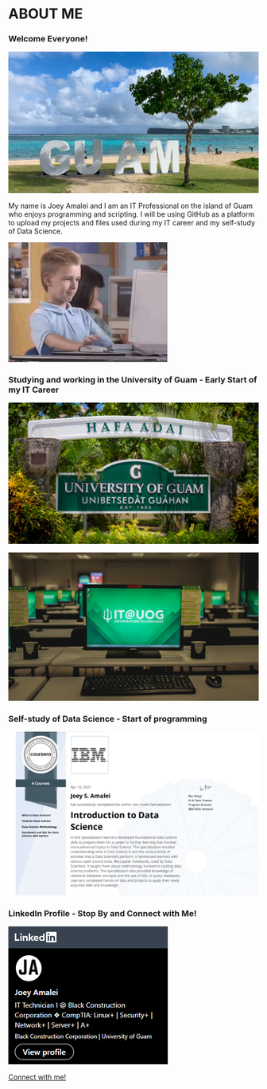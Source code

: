 # ABOUT ME
### Welcome Everyone!
![Title Banner](/media/ypao_beach.jpg)

My name is Joey Amalei and I am an IT Professional on the island of Guam who enjoys programming and scripting. I will be using GitHub as a platform to upload my projects and files used during my IT career and my self-study of Data Science.

![Coding Meme](/media/coder.gif)

### Studying and working in the University of Guam - Early Start of my IT Career
![UOG Welcoming Sign](/media/uog.jpg)

![UOG Lab](/media/uog_lab.png)

### Self-study of Data Science - Start of programming
![IBM Cert](/media/ibm_cert.png)

### LinkedIn Profile - Stop By and Connect with Me!
![IBM Cert](/media/linkedin.png)
<div class="badge-base LI-profile-badge" data-locale="en_US" data-size="large" data-theme="dark" data-type="HORIZONTAL" data-vanity="joey-amalei" data-version="v1"><a class="badge-base__link LI-simple-link" href="https://gu.linkedin.com/in/joey-amalei?trk=profile-badge">Connect with me!</a></div>
